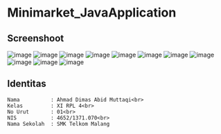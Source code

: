 # Minimarket_JavaApplication
## Screenshoot
![image](https://cloud.githubusercontent.com/assets/22099413/23579104/be069ecc-0118-11e7-9bea-65517ae454d3.png)
![image](https://cloud.githubusercontent.com/assets/22099413/23579109/e7de3ce6-0118-11e7-996d-1870e3428d48.png)
![image](https://cloud.githubusercontent.com/assets/22099413/23579112/fc3bd2e8-0118-11e7-884b-fa4d17ac740b.png)
![image](https://cloud.githubusercontent.com/assets/22099413/23579115/0a0bb78a-0119-11e7-8c32-0bc22fd18e61.png)
![image](https://cloud.githubusercontent.com/assets/22099413/23579117/1931526a-0119-11e7-9815-b6899c4f49b3.png)
![image](https://cloud.githubusercontent.com/assets/22099413/23579144/83c1b30e-0119-11e7-8fb3-8da49cfbeec4.png)
![image](https://cloud.githubusercontent.com/assets/22099413/23579150/92019240-0119-11e7-9c9a-fdae3f478940.png)
![image](https://cloud.githubusercontent.com/assets/22099413/23579153/c8d5d22c-0119-11e7-9aaf-b5bd4379f2a3.png)
![image](https://cloud.githubusercontent.com/assets/22099413/23579158/ebe2b230-0119-11e7-8923-5b0ea37681f6.png)
![image](https://cloud.githubusercontent.com/assets/22099413/23579161/11c81df0-011a-11e7-89bc-a9f72b6190cf.png)
![image](https://cloud.githubusercontent.com/assets/22099413/23579166/31607072-011a-11e7-8cf7-4e33232a4b1d.png)


## Identitas
    Nama          : Ahmad Dimas Abid Muttaqi<br>
    Kelas         : XI RPL 4<br>
    No Urut       : 01<br>
    NIS           : 4652/1371.070<br>
    Nama Sekolah  : SMK Telkom Malang
